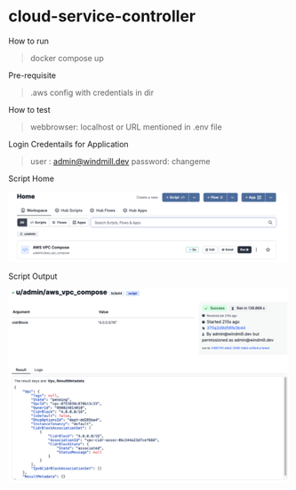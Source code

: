 # cloud-service-controller

How to run
> docker compose up

Pre-requisite 
> .aws config with credentials in <HOME> dir

How to test
> webbrowser: localhost or URL mentioned in .env file

Login Credentails for Application
> user : admin@windmill.dev
> password: changeme


Script Home

![Alt text](/images/Snip20230203_2.png?raw=true "Script Output")

Script Output

![Alt text](/images/Snip20230203_1.png?raw=true "Script Output")

